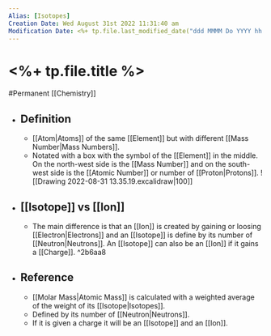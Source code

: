 ```yaml
---
Alias: [Isotopes]
Creation Date: Wed August 31st 2022 11:31:40 am 
Modification Date: <%+ tp.file.last_modified_date("ddd MMMM Do YYYY hh:mm:ss a") %>
---
```

# <%+ tp.file.title %>
#Permanent [[Chemistry]]

- ## Definition
	- [[Atom|Atoms]] of the same [[Element]] but with different [[Mass Number|Mass Numbers]].
	- Notated with a box with the symbol of the [[Element]] in the middle. On the north-west side is the [[Mass Number]] and on the south-west side is the [[Atomic Number]] or number of [[Proton|Protons]].
	  ![[Drawing 2022-08-31 13.35.19.excalidraw|100]]
- ## [[Isotope]] vs [[Ion]]
	- The main difference is that an [[Ion]] is created by gaining or loosing [[Electron|Electrons]] and an [[Isotope]] is define by its number of [[Neutron|Neutrons]]. An [[Isotope]] can also be an [[Ion]] if it gains a [[Charge]]. ^2b6aa8
- ## Reference
	- [[Molar Mass|Atomic Mass]] is calculated with a weighted average of the weight of its [[Isotope|Isotopes]].
	- Defined by its number of [[Neutron|Neutrons]].
	- If it is given a charge it will be an [[Isotope]] and an [[Ion]].
